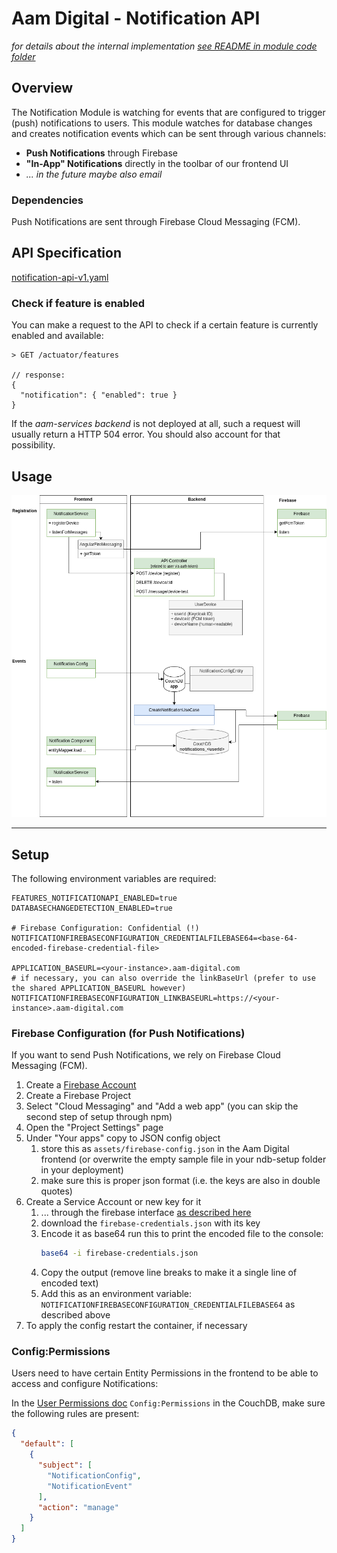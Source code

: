 # Aam Digital - Notification API

_for details about the internal
implementation [see README in module code folder](../../application/aam-backend-service/src/main/kotlin/com/aamdigital/aambackendservice/notification/README.md)_

## Overview

The Notification Module is watching for events that are configured to trigger (push) notifications to users.
This module watches for database changes and creates notification events which can be sent through various channels:

- **Push Notifications** through Firebase
- **"In-App" Notifications** directly in the toolbar of our frontend UI
- _... in the future maybe also email_

### Dependencies

Push Notifications are sent through Firebase Cloud Messaging (FCM).

## API Specification

[notification-api-v1.yaml](../api-specs/notification-api-v1.yaml)

### Check if feature is enabled

You can make a request to the API to check if a certain feature is currently enabled and available:

```
> GET /actuator/features

// response:
{
  "notification": { "enabled": true }
}
```

If the _aam-services backend_ is not deployed at all, such a request will usually return a HTTP 504 error.
You should also account for that possibility.

## Usage
![notifications.drawio.png](../assets/notifications.drawio.png)

-----

## Setup

The following environment variables are required:

```dotenv
FEATURES_NOTIFICATIONAPI_ENABLED=true
DATABASECHANGEDETECTION_ENABLED=true

# Firebase Configuration: Confidential (!)
NOTIFICATIONFIREBASECONFIGURATION_CREDENTIALFILEBASE64=<base-64-encoded-firebase-credential-file>

APPLICATION_BASEURL=<your-instance>.aam-digital.com
# if necessary, you can also override the linkBaseUrl (prefer to use the shared APPLICATION_BASEURL however)
NOTIFICATIONFIREBASECONFIGURATION_LINKBASEURL=https://<your-instance>.aam-digital.com
```

### Firebase Configuration (for Push Notifications)

If you want to send Push Notifications, we rely on Firebase Cloud Messaging (FCM).

1. Create a [Firebase Account](https://console.firebase.google.com/)
2. Create a Firebase Project
3. Select "Cloud Messaging" and "Add a web app" (you can skip the second step of setup through npm)
4. Open the "Project Settings" page
5. Under "Your apps" copy to JSON config object
    1. store this as `assets/firebase-config.json` in the Aam Digital
       frontend (or overwrite the empty sample file in your ndb-setup folder in your deployment)
    2. make sure this is proper json format (i.e. the keys are also in double quotes)
6. Create a Service Account or new key for it
    1. ... through the firebase
       interface [as described here](https://firebase.google.com/docs/admin/setup#initialize_the_sdk_in_non-google_environments)
    2. download the `firebase-credentials.json` with its key
    3. Encode it as base64
       run this to print the encoded file to the console:
       ```bash
       base64 -i firebase-credentials.json
       ```
    4. Copy the output (remove line breaks to make it a single line of encoded text)
    5. Add this as an environment variable: `NOTIFICATIONFIREBASECONFIGURATION_CREDENTIALFILEBASE64` as described above
7. To apply the config restart the container, if necessary

### Config:Permissions

Users need to have certain Entity Permissions in the frontend to be able to access and configure Notifications:

In
the [User Permissions doc](https://aam-digital.github.io/ndb-core/documentation/additional-documentation/concepts/user-roles-and-permissions.html)
`Config:Permissions` in the CouchDB, make sure the following rules are present:

```json
{
  "default": [
    {
      "subject": [
        "NotificationConfig",
        "NotificationEvent"
      ],
      "action": "manage"
    }
  ]
}
```
